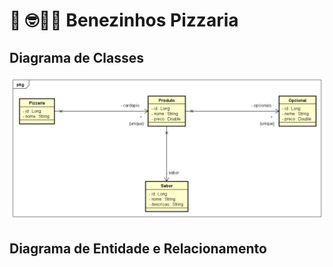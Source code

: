 
# 🍕 🤓👍🏾 Benezinhos Pizzaria


## Diagrama de Classes

![classes-pizzaria.png](documentos%2Fclasses-pizzaria.png)

## Diagrama de Entidade e Relacionamento

